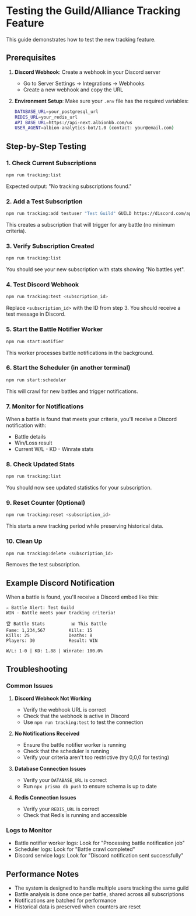 # Testing the Guild/Alliance Tracking Feature

This guide demonstrates how to test the new tracking feature.

## Prerequisites

1. **Discord Webhook**: Create a webhook in your Discord server
   - Go to Server Settings → Integrations → Webhooks
   - Create a new webhook and copy the URL

2. **Environment Setup**: Make sure your `.env` file has the required variables:
   ```bash
   DATABASE_URL=your_postgresql_url
   REDIS_URL=your_redis_url
   API_BASE_URL=https://api-next.albionbb.com/us
   USER_AGENT=albion-analytics-bot/1.0 (contact: your@email.com)
   ```

## Step-by-Step Testing

### 1. Check Current Subscriptions
```bash
npm run tracking:list
```
Expected output: "No tracking subscriptions found."

### 2. Add a Test Subscription
```bash
npm run tracking:add testuser "Test Guild" GUILD https://discord.com/api/webhooks/YOUR_WEBHOOK_URL 0 0 0
```
This creates a subscription that will trigger for any battle (no minimum criteria).

### 3. Verify Subscription Created
```bash
npm run tracking:list
```
You should see your new subscription with stats showing "No battles yet".

### 4. Test Discord Webhook
```bash
npm run tracking:test <subscription_id>
```
Replace `<subscription_id>` with the ID from step 3. You should receive a test message in Discord.

### 5. Start the Battle Notifier Worker
```bash
npm run start:notifier
```
This worker processes battle notifications in the background.

### 6. Start the Scheduler (in another terminal)
```bash
npm run start:scheduler
```
This will crawl for new battles and trigger notifications.

### 7. Monitor for Notifications
When a battle is found that meets your criteria, you'll receive a Discord notification with:
- Battle details
- Win/Loss result
- Current W/L - KD - Winrate stats

### 8. Check Updated Stats
```bash
npm run tracking:list
```
You should now see updated statistics for your subscription.

### 9. Reset Counter (Optional)
```bash
npm run tracking:reset <subscription_id>
```
This starts a new tracking period while preserving historical data.

### 10. Clean Up
```bash
npm run tracking:delete <subscription_id>
```
Removes the test subscription.

## Example Discord Notification

When a battle is found, you'll receive a Discord embed like this:

```
⚔️ Battle Alert: Test Guild
WIN - Battle meets your tracking criteria!

🏆 Battle Stats          📊 This Battle
Fame: 1,234,567         Kills: 15
Kills: 25               Deaths: 8
Players: 30             Result: WIN

W/L: 1-0 | KD: 1.88 | Winrate: 100.0%
```

## Troubleshooting

### Common Issues

1. **Discord Webhook Not Working**
   - Verify the webhook URL is correct
   - Check that the webhook is active in Discord
   - Use `npm run tracking:test` to test the connection

2. **No Notifications Received**
   - Ensure the battle notifier worker is running
   - Check that the scheduler is running
   - Verify your criteria aren't too restrictive (try 0,0,0 for testing)

3. **Database Connection Issues**
   - Verify your `DATABASE_URL` is correct
   - Run `npx prisma db push` to ensure schema is up to date

4. **Redis Connection Issues**
   - Verify your `REDIS_URL` is correct
   - Check that Redis is running and accessible

### Logs to Monitor

- Battle notifier worker logs: Look for "Processing battle notification job"
- Scheduler logs: Look for "Battle crawl completed"
- Discord service logs: Look for "Discord notification sent successfully"

## Performance Notes

- The system is designed to handle multiple users tracking the same guild
- Battle analysis is done once per battle, shared across all subscriptions
- Notifications are batched for performance
- Historical data is preserved when counters are reset
